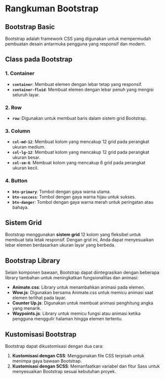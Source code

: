 # Rangkuman Bootstrap

## Bootstrap Basic

Bootstrap adalah framework CSS yang digunakan untuk mempermudah pembuatan desain antarmuka pengguna yang responsif dan modern.

## Class pada Bootstrap

### 1. **Container**

- **`container`**: Membuat elemen dengan lebar tetap yang responsif.
- **`container-fluid`**: Membuat elemen dengan lebar penuh yang mengisi seluruh layar.

### 2. **Row**

- **`row`**: Digunakan untuk membuat baris dalam sistem grid Bootstrap.

### 3. **Column**

- **`col-md-12`**: Membuat kolom yang mencakup 12 grid pada perangkat ukuran medium.
- **`col-lg-12`**: Membuat kolom yang mencakup 12 grid pada perangkat ukuran besar.
- **`col-sm-6`**: Membuat kolom yang mencakup 6 grid pada perangkat ukuran kecil.

### 4. **Button**

- **`btn-primary`**: Tombol dengan gaya warna utama.
- **`btn-success`**: Tombol dengan gaya warna hijau untuk sukses.
- **`btn-danger`**: Tombol dengan gaya warna merah untuk peringatan atau bahaya.

## Sistem Grid

Bootstrap menggunakan **sistem grid** 12 kolom yang fleksibel untuk membuat tata letak responsif. Dengan grid ini, Anda dapat menyesuaikan lebar elemen berdasarkan ukuran layar yang berbeda.

## Bootstrap Library

Selain komponen bawaan, Bootstrap dapat diintegrasikan dengan beberapa library tambahan untuk meningkatkan fungsionalitas dan animasi:

- **Animate.css**: Library untuk menambahkan animasi pada elemen.
- **Wow.js**: Digunakan bersama Animate.css untuk memicu animasi saat elemen terlihat pada layar.
- **Counter Up.js**: Digunakan untuk membuat animasi penghitung angka yang menarik.
- **Waypoints.js**: Library untuk memicu fungsi atau animasi ketika pengguna menggulir halaman hingga elemen tertentu.

## Kustomisasi Bootstrap

Bootstrap dapat dikustomisasi dengan dua cara:

1. **Kustomisasi dengan CSS**: Menggunakan file CSS terpisah untuk menimpa gaya bawaan Bootstrap.
2. **Kustomisasi dengan SCSS**: Memanfaatkan variabel dan fitur Sass untuk menyesuaikan Bootstrap sesuai kebutuhan proyek.
